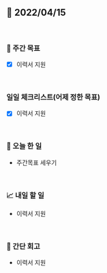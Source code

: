 ## 📅 2022/04/15

<br/>

### 🏹 주간 목표

- [x] 이력서 지원


<br/>

### 일일 체크리스트(어제 정한 목표)

- [x] 이력서 지원

<br/>

### 💯 오늘 한 일

- 주간목표 세우기

<br/>

### 📈 내일 할 일

- 이력서 지원

<br/>

### 🧐 간단 회고

- 이력서 지원
